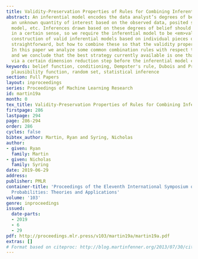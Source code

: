 ```yaml
---
title: Validity-Preservation Properties of Rules for Combining Inferential Models
abstract: An inferential model encodes the data analyst’s degrees of belief about
  an unknown quantity of interest based on the observed data, posited statistical
  model, etc. Inferences drawn based on these degrees of belief should be reliable
  in a certain sense, so we require the inferential model to be <em>valid</em>. The
  construction of valid inferential models based on individual pieces of data is relatively
  straightforward, but how to combine these so that the validity property is preserved?
  In this paper we analyze some common combination rules with respect to this question,
  and we conclude that the best strategy currently available is one that combines
  via a certain dimension reduction step before the inferential model construction.
keywords: belief function, conditioning, Dempster's rule, Dubois and Prade's rule,
  plausibility function, random set, statistical inference
section: Full Papers
layout: inproceedings
series: Proceedings of Machine Learning Research
id: martin19a
month: 0
tex_title: Validity-Preservation Properties of Rules for Combining Inferential Models
firstpage: 286
lastpage: 294
page: 286-294
order: 286
cycles: false
bibtex_author: Martin, Ryan and Syring, Nicholas
author:
- given: Ryan
  family: Martin
- given: Nicholas
  family: Syring
date: 2019-06-29
address: 
publisher: PMLR
container-title: 'Proceedings of the Eleventh International Symposium on Imprecise
  Probabilities: Theories and Applications'
volume: '103'
genre: inproceedings
issued:
  date-parts:
  - 2019
  - 6
  - 29
pdf: http://proceedings.mlr.press/v103/martin19a/martin19a.pdf
extras: []
# Format based on citeproc: http://blog.martinfenner.org/2013/07/30/citeproc-yaml-for-bibliographies/
---
```

